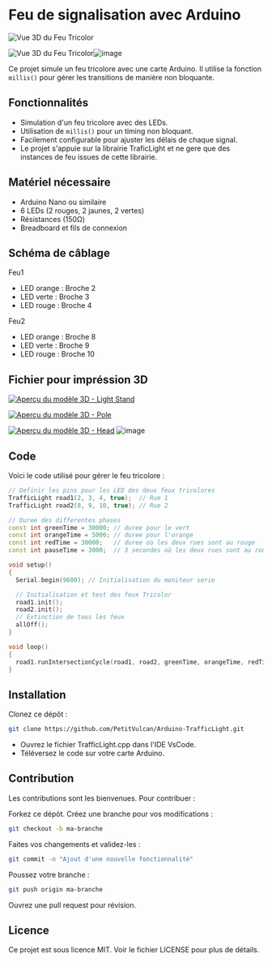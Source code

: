 # Feu de signalisation avec Arduino

![Vue 3D du Feu Tricolor](https://github.com/PetitVulcan/Arduino-TrafficLight/blob/main/3D/TrafficLight-1.png)

![Vue 3D du Feu Tricolor](https://github.com/PetitVulcan/Arduino-TrafficLight/blob/main/3D/TrafficLight.png)![image](https://github.com/user-attachments/assets/c27b71cc-7e14-4479-8527-98cde31b5d3e)


Ce projet simule un feu tricolore avec une carte Arduino. Il utilise la fonction `millis()` pour gérer les transitions de manière non bloquante.

## Fonctionnalités

- Simulation d'un feu tricolore avec des LEDs.
- Utilisation de `millis()` pour un timing non bloquant.
- Facilement configurable pour ajuster les délais de chaque signal.
- Le projet s'appuie sur la librairie TraficLight et ne gere que des instances de feu issues de cette librairie.

## Matériel nécessaire

- Arduino Nano ou similaire
- 6 LEDs (2 rouges, 2 jaunes, 2 vertes)
- Résistances (150Ω)
- Breadboard et fils de connexion

## Schéma de câblage
Feu1
- LED orange : Broche 2
- LED verte : Broche 3
- LED rouge : Broche 4

Feu2
- LED orange : Broche 8
- LED verte : Broche 9
- LED rouge : Broche 10

## Fichier pour impréssion 3D
[![Aperçu du modèle 3D - Light Stand](https://github.com/PetitVulcan/Arduino-TrafficLight/blob/main/3D/stl/LightStand.png)](https://github.com/PetitVulcan/Arduino-TrafficLight/blob/main/3D/stl/LightStand.stl)

[![Aperçu du modèle 3D - Pole](https://github.com/PetitVulcan/Arduino-TrafficLight/blob/main/3D/stl/Pole.png)](https://github.com/PetitVulcan/Arduino-TrafficLight/blob/main/3D/stl/Pole.stl)

[![Aperçu du modèle 3D - Head](https://github.com/PetitVulcan/Arduino-TrafficLight/blob/main/3D/stl/head.png)](https://github.com/PetitVulcan/Arduino-TrafficLight/blob/main/3D/stl/head.stl)
![image](https://github.com/user-attachments/assets/f5f2721b-ce85-4d4f-a4dc-558c2def58a2)

## Code

Voici le code utilisé pour gérer le feu tricolore :

```cpp
// Definir les pins pour les LED des deux feux tricolores
TrafficLight road1(2, 3, 4, true);  // Rue 1
TrafficLight road2(8, 9, 10, true); // Rue 2

// Duree des differentes phases
const int greenTime = 30000; // duree pour le vert
const int orangeTime = 5000; // duree pour l'orange
const int redTime = 30000;   // duree où les deux rues sont au rouge
const int pauseTime = 3000;  // 3 secondes où les deux rues sont au rouge

void setup()
{
  Serial.begin(9600); // Initialisation du moniteur serie

  // Initialisation et test des feux Tricolor
  road1.init();
  road2.init();
  // Extinction de tous les feux
  allOff();
}

void loop()
{
  road1.runIntersectionCycle(road1, road2, greenTime, orangeTime, redTime, pauseTime);
}

```

## Installation
Clonez ce dépôt :
```bash
git clone https://github.com/PetitVulcan/Arduino-TrafficLight.git
```
- Ouvrez le fichier TrafficLight.cpp dans l'IDE VsCode.
- Téléversez le code sur votre carte Arduino.

## Contribution
Les contributions sont les bienvenues. Pour contribuer :

Forkez ce dépôt.
Créez une branche pour vos modifications :
```bash
git checkout -b ma-branche
```

Faites vos changements et validez-les :
```bash
git commit -m "Ajout d'une nouvelle fonctionnalité"
```

Poussez votre branche :
```bash
git push origin ma-branche
```
Ouvrez une pull request pour révision.

## Licence
Ce projet est sous licence MIT. Voir le fichier LICENSE pour plus de détails.
